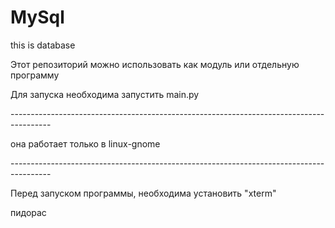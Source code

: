 # MySql
this is database
<p>Этот репозиторий можно использовать как модуль или отдельную программу</p>
<p>Для запуска необходима запустить main.py</p>
<p></p>
<p>----------------------------------------------------------------------------------------</p>
<p>она работает только в linux-gnome</p>
<p>----------------------------------------------------------------------------------------</p>
<p>Перед запуском программы, необходима установить "xterm"</p>
пидорас